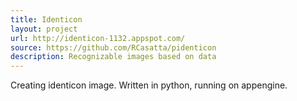 ```yaml
---
title: Identicon
layout: project
url: http://identicon-1132.appspot.com/
source: https://github.com/RCasatta/pidenticon
description: Recognizable images based on data
---
```


Creating identicon image. Written in python, running on appengine.
